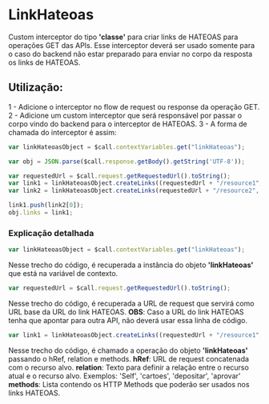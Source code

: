# LinkHateoas
Custom interceptor do tipo <b>'classe'</b> para criar links de HATEOAS para operações GET das APIs.
Esse interceptor deverá ser usado somente para o caso do backend não estar preparado para enviar no corpo da resposta os links de HATEOAS.
## Utilização:
1 - Adicione o interceptor no flow de request ou response da operação GET.
2 - Adicione um custom interceptor que será responsável por passar o corpo vindo do backend para o interceptor de HATEOAS.
3 - A forma de chamada do interceptor é assim:
```javascript
var linkHateoasObject = $call.contextVariables.get("linkHateoas");

var obj = JSON.parse($call.response.getBody().getString('UTF-8'));

var requestedUrl = $call.request.getRequestedUrl().toString();
var link1 = linkHateoasObject.createLinks((requestedUrl + "/resource1", "relation1", ["POST","PUT"]);
var link2 = linkHateoasObject.createLinks(requestedUrl + "/resource2", "relation2", ["GET"]);

link1.push(link2[0]);
obj.links = link1;
```
### Explicação detalhada
```javascript
var linkHateoasObject = $call.contextVariables.get("linkHateoas");
```
Nesse trecho do código, é recuperada a instância do objeto <b>'linkHateoas'</b> que está na variável de contexto.

```javascript
var requestedUrl = $call.request.getRequestedUrl().toString();
```
Nesse trecho do código, é recuperada a URL de request que servirá como URL base da URL do link HATEOAS.
<b>OBS</b>: Caso a URL do link HATEOAS tenha que apontar para outra API, não deverá usar essa linha de código.

```javascript
var link1 = linkHateoasObject.createLinks((requestedUrl + "/resource1", "relation1", ["POST","PUT"]);
```
Nesse trecho do código, é chamado a operação do objeto <b>'linkHateoas'</b> passando o hRef, relation e methods.
<b>hRef</b>: URL de request concatenada com o recurso alvo.
<b>relation</b>: Texto para definir a relação entre o recurso atual e o recurso alvo. Exemplos: 'Self', 'cartoes', 'depositar', 'aprovar'
<b>methods</b>: Lista contendo os HTTP Methods que poderão ser usados nos links HATEOAS.